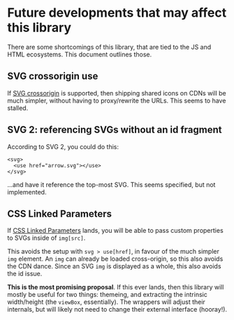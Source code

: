 # Future developments that may affect this library

There are some shortcomings of this library, that are tied to the JS and HTML
ecosystems. This document outlines those.

## SVG crossorigin use

If [SVG crossorigin](https://github.com/w3c/svgwg/issues/707) is supported, then
shipping shared icons on CDNs will be much simpler, without having to
proxy/rewrite the URLs. This seems to have stalled.

## SVG 2: referencing SVGs without an id fragment

According to SVG 2, you could do this:

```tsx
<svg>
  <use href="arrow.svg"></use>
</svg>
```

...and have it reference the top-most SVG. This seems specified, but not
implemented.

## CSS Linked Parameters

If [CSS Linked Parameters](https://drafts.csswg.org/css-link-params/) lands, you
will be able to pass custom properties to SVGs inside of `img[src]`.

This avoids the setup with `svg > use[href]`, in favour of the much simpler
`img` element. An `img` can already be loaded cross-origin, so this also avoids
the CDN dance. Since an SVG `img` is displayed as a whole, this also avoids the
id issue.

**This is the most promising proposal**. If this ever lands, then this library
will mostly be useful for two things: themeing, and extracting the intrinsic
width/height (the `viewBox`, essentially). The wrappers will adjust their
internals, but will likely not need to change their external interface
(hooray!).
